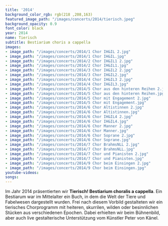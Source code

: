 ```yaml
---
title: '2014'
background_color_rgb: rgb(218 ,208,163)
featured_image_path: "/images/concerts/2014/tierisch.jpeg"
background_opacity: 0.9
font_color: black
year: 2014
name: Tierisch
subtitle: Bestiarium choris a cappella
images:
- image_path: "/images/concerts/2014/1 Chor IH&IL 2.jpg"
- image_path: "/images/concerts/2014/1 Chor IH&IL.jpg"
- image_path: "/images/concerts/2014/2 Chor IH&IL1 2.jpg"
- image_path: "/images/concerts/2014/2 Chor IH&IL1.jpg"
- image_path: "/images/concerts/2014/3 Chor IH&IL2 2.jpg"
- image_path: "/images/concerts/2014/3 Chor IH&IL2.jpg"
- image_path: "/images/concerts/2014/4 Chor IH&IL3 2.jpg"
- image_path: "/images/concerts/2014/4 Chor IH&IL3.jpg"
- image_path: "/images/concerts/2014/5 Chor aus den hinteren Reihen 2.jpg"
- image_path: "/images/concerts/2014/5 Chor aus den hinteren Reihen.jpg"
- image_path: "/images/concerts/2014/5 Chor mit Engagement 2.jpg"
- image_path: "/images/concerts/2014/5 Chor mit Engagement.jpg"
- image_path: "/images/concerts/2014/6 Chor Altistinnen 2.jpg"
- image_path: "/images/concerts/2014/6 Chor Altistinnen.jpg"
- image_path: "/images/concerts/2014/6 Chor IH&IL4 2.jpg"
- image_path: "/images/concerts/2014/6 Chor IH&IL4.jpg"
- image_path: "/images/concerts/2014/6 Chor Manner 2.jpg"
- image_path: "/images/concerts/2014/6 Chor Manner.jpg"
- image_path: "/images/concerts/2014/6 Chor Soprane 2.jpg"
- image_path: "/images/concerts/2014/6 Chor Soprane.jpg"
- image_path: "/images/concerts/2014/7 Chor BrahmsNLL 2.jpg"
- image_path: "/images/concerts/2014/7 Chor BrahmsNLL.jpg"
- image_path: "/images/concerts/2014/7 Chor und Pianisten 2.jpg"
- image_path: "/images/concerts/2014/7 Chor und Pianisten.jpg"
- image_path: "/images/concerts/2014/9 Chor beim Einsingen 2.jpg"
- image_path: "/images/concerts/2014/9 Chor beim Einsingen.jpg"
youtube-videos:
songs:
---
```


Im Jahr 2014 pr&auml;sentierten wir **Tierisch! Bestiarium choralis a cappella**. Ein Bestiarum war im Mittelalter ein Buch, in dem die Welt der Tiere und Fabelwesen dargestellt wurden. Frei nach diesem Vorbild gestalteten wir ein tierisches Chorprogramm mit heiteren, skurrilen, wilden oder besinnlichen St&uuml;cken aus verschiedenen Epochen. Dabei erhielten wir beim B&uuml;hnenbild, aber auch live gestalterische Unterst&uuml;tzung vom K&uuml;nstler Peter von K&auml;nel.
